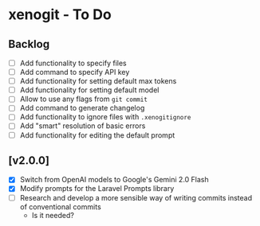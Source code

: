 # xenogit - To Do

## Backlog

- [ ] Add functionality to specify files
- [ ] Add command to specify API key
- [ ] Add functionality for setting default max tokens
- [ ] Add functionality for setting default model
- [ ] Allow to use any flags from `git commit`
- [ ] Add command to generate changelog
- [ ] Add functionality to ignore files with `.xenogitignore`
- [ ] Add "smart" resolution of basic errors
- [ ] Add functionality for editing the default prompt

## [v2.0.0]

- [x] Switch from OpenAI models to Google's Gemini 2.0 Flash
- [x] Modify prompts for the Laravel Prompts library
- [ ] Research and develop a more sensible way of writing commits instead of conventional commits
    - Is it needed?

